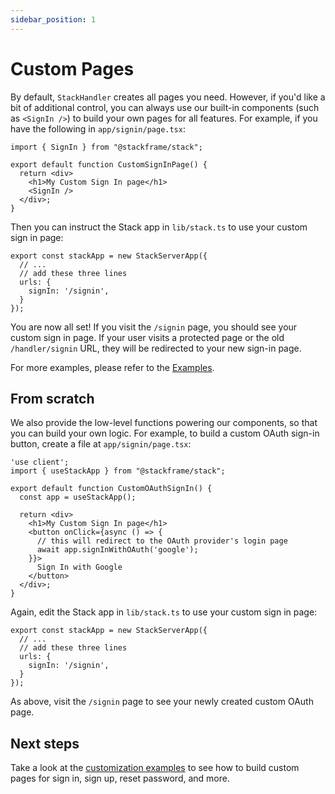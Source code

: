 ```yaml
---
sidebar_position: 1
---
```


# Custom Pages


By default, `StackHandler` creates all pages you need. However, if you'd like a bit of additional control, you can always use our built-in components (such as `<SignIn />`) to build your own pages for all features. For example, if you have the following in `app/signin/page.tsx`:

```tsx
import { SignIn } from "@stackframe/stack";

export default function CustomSignInPage() {
  return <div>
    <h1>My Custom Sign In page</h1>
    <SignIn />
  </div>;
}
```

Then you can instruct the Stack app in `lib/stack.ts` to use your custom sign in page:

```tsx
export const stackApp = new StackServerApp({
  // ...
  // add these three lines
  urls: {
    signIn: '/signin',
  }
});
```

You are now all set! If you visit the `/signin` page, you should see your custom sign in page. If your user visits a protected page or the old `/handler/signin` URL, they will be redirected to your new sign-in page.

For more examples, please refer to the [Examples](/docs/category/examples).


## From scratch

We also provide the low-level functions powering our components, so that you can build your own logic. For example, to build a custom OAuth sign-in button, create a file at `app/signin/page.tsx`:

```tsx
'use client';
import { useStackApp } from "@stackframe/stack";

export default function CustomOAuthSignIn() {
  const app = useStackApp();

  return <div>
    <h1>My Custom Sign In page</h1>
    <button onClick={async () => {
      // this will redirect to the OAuth provider's login page
      await app.signInWithOAuth('google');
    }}>
      Sign In with Google
    </button>
  </div>;
}
```

Again, edit the Stack app in `lib/stack.ts` to use your custom sign in page:

```tsx
export const stackApp = new StackServerApp({
  // ...
  // add these three lines
  urls: {
    signIn: '/signin',
  }
});
```

As above, visit the `/signin` page to see your newly created custom OAuth page.


## Next steps

Take a look at the [customization examples](/docs/category/examples) to see how to build custom pages for sign in, sign up, reset password, and more.

